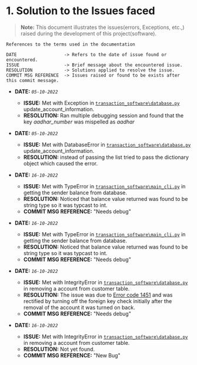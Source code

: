 # 1. Solution to the Issues faced

>**Note:** This document illustrates the issues(errors, Exceptions, etc.,) raised during the development of this project(software).

    References to the terms used in the documentation

    DATE                  -> Refers to the date of issue found or encountered.
    ISSUE                 -> Brief message about the encountered issue.
    RESOLUTION            -> Solutions applied to resolve the issue.
    COMMIT MSG REFERENCE  -> Issues raised or found to be exists after this commit message.

* **DATE:** *`05-10-2022`*
  * **ISSUE:** Met with Exception in [`transaction_software\database.py`][1] update_account_information.
  * **RESOLUTION:** Ran multiple debugging session and found that the key *aadhar_number* was mispelled as *aadhar*

* **DATE:** *`05-10-2022`*
  * **ISSUE:** Met with DatabaseError in [`transaction_software\database.py`][1] update_account_information.
  * **RESOLUTION:** instead of passing the list tried to pass the dictionary object which caused the error.

* **DATE:** *`16-10-2022`*
  * **ISSUE:** Met with TypeError in [`transaction_software\main_cli.py`][2] in getting the sender balance from database.
  * **RESOLUTION:** Noticed that balance value returned was found to be string type so it was typcast to int.
  * **COMMIT MSG REFERENCE:** "Needs debug"

* **DATE:** *`16-10-2022`*
  * **ISSUE:** Met with TypeError in [`transaction_software\main_cli.py`][2] in getting the sender balance from database.
  * **RESOLUTION:** Noticed that balance value returned was found to be string type so it was typcast to int.
  * **COMMIT MSG REFERENCE:** "Needs debug"

* **DATE:** *`16-10-2022`*
  * **ISSUE:** Met with IntegrityError in [`transaction_software\database.py`][1] in removing a account from customer table.
  * **RESOLUTION:** The issue was due to [Error code 1451][Error_1451] and was rectified by turning off the foreign key check initially after the removal of the account it was turned on back.
  * **COMMIT MSG REFERENCE:** "Needs debug"

* **DATE:** *`16-10-2022`*
  * **ISSUE:** Met with IntegrityError in [`transaction_software\database.py`][1] in removing a account from customer table.
  * **RESOLUTION:** Not yet found.
  * **COMMIT MSG REFERENCE:** "New Bug"

<!-- links -->
[1]: ../transaction_software/database.py
[2]: ../transaction_software/main_cli.py

[Error_1451]: https://dev.mysql.com/doc/mysql-errors/8.0/en/server-error-reference.html#error_er_row_is_referenced_2
